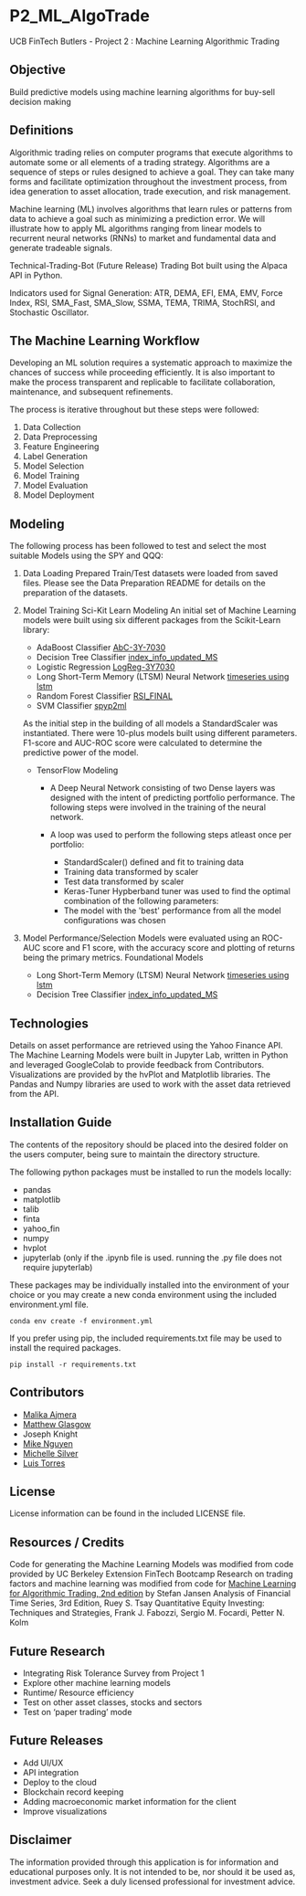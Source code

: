# P2_ML_AlgoTrade
UCB FinTech Butlers - Project 2 : Machine Learning Algorithmic Trading

## Objective
Build predictive models using machine learning algorithms for buy-sell decision making 

## Definitions
Algorithmic trading relies on computer programs that execute algorithms to automate some or all elements of a trading strategy. Algorithms are a sequence of steps or rules designed to achieve a goal. They can take many forms and facilitate optimization throughout the investment process, from idea generation to asset allocation, trade execution, and risk management.

Machine learning (ML) involves algorithms that learn rules or patterns from data to achieve a goal such as minimizing a prediction error. 
We will illustrate how to apply ML algorithms ranging from linear models to recurrent neural networks (RNNs) to market and fundamental data and generate tradeable signals.

Technical-Trading-Bot (Future Release)
Trading Bot built using the Alpaca API in Python. 

Indicators used for Signal Generation: ATR, DEMA, EFI, EMA, EMV, Force Index, RSI, SMA_Fast, SMA_Slow, SSMA, TEMA, TRIMA,   StochRSI, and Stochastic Oscillator.

## The Machine Learning Workflow
Developing an ML solution requires a systematic approach to maximize the chances of success while proceeding efficiently. It is also important to make the process transparent and replicable to facilitate collaboration, maintenance, and subsequent refinements.

The process is iterative throughout but these steps were followed:
1. Data Collection 
1. Data Preprocessing
1. Feature Engineering
1. Label Generation
1. Model Selection
1. Model Training
1. Model Evaluation
1. Model Deployment


## Modeling
The following process has been followed to test and select the most suitable Models using the SPY and QQQ:

1. Data Loading
      Prepared Train/Test datasets were loaded from saved files. Please see the Data Preparation README for details on the preparation of the datasets.

2. Model Training
   Sci-Kit Learn Modeling
   An initial set of Machine Learning models were built using six different packages from the Scikit-Learn library:
      - AdaBoost Classifier [AbC-3Y-7030](https://github.com/LUTOV001/P2_ML_AlgoTrade/blob/main/6_luistorres/AbC-3Y-7030.ipynb)
      - Decision Tree Classifier [index_info_updated_MS](https://github.com/LUTOV001/P2_ML_AlgoTrade/blob/main/5_michellesilver/index_info_updated_MS.ipynb)
      - Logistic Regression [LogReg-3Y7030](https://github.com/LUTOV001/P2_ML_AlgoTrade/blob/main/6_luistorres/LogReg-3Y7030.ipynb)
      - Long Short-Term Memory (LTSM) Neural Network [timeseries using lstm](https://github.com/LUTOV001/P2_ML_AlgoTrade/blob/main/1_malikaajmera/timeseries%20using%20lstm.ipynb)
      - Random Forest Classifier [RSI_FINAL](https://github.com/LUTOV001/P2_ML_AlgoTrade/blob/main/1_malikaajmera/RSI_FINAL.ipynb)
      - SVM Classifier [spyp2ml](https://github.com/LUTOV001/P2_ML_AlgoTrade/blob/main/2_mattglasgow/spyp2ml.ipynb)
      
      As the initial step in the building of all models a StandardScaler was instantiated.
      There were 10-plus models built using different parameters. 
      F1-score and AUC-ROC score were calculated to determine the predictive power of the model.
       
   - TensorFlow Modeling
       - A Deep Neural Network consisting of two Dense layers was designed with the intent of predicting portfolio performance. The following steps were involved in the training of the neural network. 
    
       - A loop was used to perform the following steps atleast once per portfolio:
          - StandardScaler() defined and fit to training data
          - Training data transformed by scaler
          - Test data transformed by scaler
          - Keras-Tuner Hypberband tuner was used to find the optimal combination of the following parameters:
          - The model with the 'best' performance from all the model configurations was chosen
    
3. Model Performance/Selection
    Models were evaluated using an ROC-AUC score and F1 score, with the accuracy score and plotting of returns being the primary metrics.
      Foundational Models
      - Long Short-Term Memory (LTSM) Neural Network [timeseries using lstm](https://github.com/LUTOV001/P2_ML_AlgoTrade/blob/main/1_malikaajmera/timeseries%20using%20lstm.ipynb)
      - Decision Tree Classifier [index_info_updated_MS](https://github.com/LUTOV001/P2_ML_AlgoTrade/blob/main/5_michellesilver/index_info_updated_MS.ipynb)


## Technologies
Details on asset performance are retrieved using the Yahoo Finance API.
The Machine Learning Models were built in Jupyter Lab, written in Python and leveraged GoogleColab to provide feedback from Contributors.
Visualizations are provided by the hvPlot and Matplotlib libraries.
The Pandas and Numpy libraries are used to work with the asset data retrieved from the API.

## Installation Guide
The contents of the repository should be placed into the desired folder on the users computer, being sure to maintain the directory structure.

The following python packages must be installed to run the models locally:
- pandas
- matplotlib
- talib
- finta
- yahoo_fin
- numpy
- hvplot
- jupyterlab (only if the .ipynb file is used. running the .py file does not require jupyterlab)

These packages may be individually installed into the environment of your choice or you may create a new conda environment using the included environment.yml file.

```conda env create -f environment.yml```

If you prefer using pip, the included requirements.txt file may be used to install the required packages.

```pip install -r requirements.txt```

## Contributors
- [Malika Ajmera](https://github.com/malika0410)
- [Matthew Glasgow](https://github.com/Slay1007)
- Joseph Knight
- [Mike Nguyen](https://github.com/mikenguyenx)
- [Michelle Silver](https://github.com/supersilver1978)
- [Luis Torres](https://github.com/LUTOV001)

## License
License information can be found in the included LICENSE file.

## Resources / Credits
Code for generating the Machine Learning Models was modified from code provided by UC Berkeley Extension FinTech Bootcamp
Research on trading factors and machine learning was modified from code for [Machine Learning for Algorithmic Trading, 2nd edition](https://www.amazon.com/Machine-Learning-Algorithmic-Trading-alternative/dp/1839217715?pf_rd_r=GZH2XZ35GB3BET09PCCA&pf_rd_p=c5b6893a-24f2-4a59-9d4b-aff5065c90ec&pd_rd_r=91a679c7-f069-4a6e-bdbb-a2b3f548f0c8&pd_rd_w=2B0Q0&pd_rd_wg=GMY5S&ref_=pd_gw_ci_mcx_mr_hp_d) by Stefan Jansen 
Analysis of Financial Time Series, 3rd Edition, Ruey S. Tsay
Quantitative Equity Investing: Techniques and Strategies, Frank J. Fabozzi, Sergio M. Focardi, Petter N. Kolm

## Future Research
- Integrating Risk Tolerance Survey from Project 1
- Explore other machine learning models
- Runtime/ Resource efficiency
- Test on other asset classes, stocks and sectors
- Test on ‘paper trading’ mode

## Future Releases
- Add UI/UX
- API integration
- Deploy to the cloud
- Blockchain record keeping 
- Adding macroeconomic market information for the client
- Improve visualizations

## Disclaimer
The information provided through this application is for information and educational purposes only. It is not intended to be, nor should it be used as, investment advice. Seek a duly licensed professional for investment advice.
